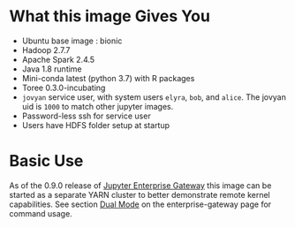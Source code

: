 # What this image Gives You
* Ubuntu base image : bionic
* Hadoop 2.7.7 
* Apache Spark 2.4.5
* Java 1.8 runtime
* Mini-conda latest (python 3.7) with R packages
* Toree 0.3.0-incubating
* `jovyan` service user, with system users `elyra`, `bob`, and `alice`.  The jovyan uid is `1000` to match other jupyter
 images.
* Password-less ssh for service user
* Users have HDFS folder setup at startup

# Basic Use
As of the 0.9.0 release of [Jupyter Enterprise Gateway](https://github.com/jupyter/enterprise_gateway/releases)
this image can be started as a separate YARN cluster to better demonstrate remote kernel capabilities.  See section 
[Dual Mode](https://hub.docker.com/r/elyra/enterprise-gateway/#dual_mode) on the enterprise-gateway page for command 
usage.
